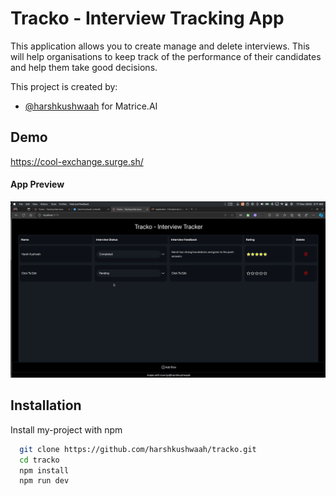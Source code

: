 # Tracko - Interview Tracking App

This application allows you to create manage and delete interviews. This will help organisations to keep track of the performance of their candidates and help them take good decisions.

This project is created by:

- [@harshkushwaah](https://github.com/harshkushwaah) for Matrice.AI



## Demo

https://cool-exchange.surge.sh/

#### App Preview
![Preview](/public/Isolated.png "Tracko - Preview")
## Installation

Install my-project with npm

```bash
  git clone https://github.com/harshkushwaah/tracko.git
  cd tracko
  npm install
  npm run dev
```
    